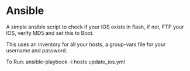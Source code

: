 # Ansible
A simple ansible script to check if your IOS exists in flash, if not, FTP your IOS, verify MD5 and set this to Boot.

This uses an inventory for all your hosts, a group-vars file for your username and password.

To Run: ansible-playbook -i hosts update_ios.yml
